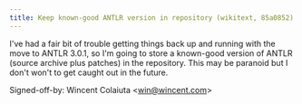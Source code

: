 ```yaml
---
title: Keep known-good ANTLR version in repository (wikitext, 85a0852)
---
```


I've had a fair bit of trouble getting things back up and running with the move to ANTLR 3.0.1, so I'm going to store a known-good version of ANTLR (source archive plus patches) in the repository. This may be paranoid but I don't won't to get caught out in the future.

Signed-off-by: Wincent Colaiuta &lt;win@wincent.com&gt;
